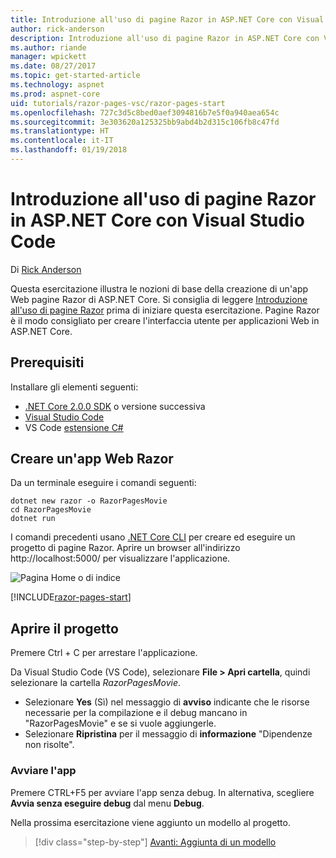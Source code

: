 ```yaml
---
title: Introduzione all'uso di pagine Razor in ASP.NET Core con Visual Studio Code
author: rick-anderson
description: Introduzione all'uso di pagine Razor in ASP.NET Core con Visual Studio Code
ms.author: riande
manager: wpickett
ms.date: 08/27/2017
ms.topic: get-started-article
ms.technology: aspnet
ms.prod: aspnet-core
uid: tutorials/razor-pages-vsc/razor-pages-start
ms.openlocfilehash: 727c3d5c8bed0aef3094816b7e5f0a940aea654c
ms.sourcegitcommit: 3e303620a125325bb9abd4b2d315c106fb8c47fd
ms.translationtype: HT
ms.contentlocale: it-IT
ms.lasthandoff: 01/19/2018
---
```

# <a name="getting-started-with-razor-pages-in-aspnet-core-with-visual-studio-code"></a>Introduzione all'uso di pagine Razor in ASP.NET Core con Visual Studio Code

Di [Rick Anderson](https://twitter.com/RickAndMSFT)

Questa esercitazione illustra le nozioni di base della creazione di un'app Web pagine Razor di ASP.NET Core. Si consiglia di leggere [Introduzione all'uso di pagine Razor](xref:mvc/razor-pages/index) prima di iniziare questa esercitazione. Pagine Razor è il modo consigliato per creare l'interfaccia utente per applicazioni Web in ASP.NET Core.

## <a name="prerequisites"></a>Prerequisiti

Installare gli elementi seguenti:

* [.NET Core 2.0.0 SDK](https://www.microsoft.com/net/core) o versione successiva
* [Visual Studio Code](https://code.visualstudio.com)
* VS Code [estensione C#](https://marketplace.visualstudio.com/items?itemName=ms-vscode.csharp) 

## <a name="create-a-razor-web-app"></a>Creare un'app Web Razor

Da un terminale eseguire i comandi seguenti:

```console
dotnet new razor -o RazorPagesMovie
cd RazorPagesMovie
dotnet run
```

I comandi precedenti usano [.NET Core CLI](https://docs.microsoft.com/dotnet/core/tools/dotnet) per creare ed eseguire un progetto di pagine Razor. Aprire un browser all'indirizzo http://localhost:5000/ per visualizzare l'applicazione.

![Pagina Home o di indice](../razor-pages/razor-pages-start/_static/home.png)

[!INCLUDE[razor-pages-start](../../includes/RP/razor-pages-start.md)]

## <a name="open-the-project"></a>Aprire il progetto

Premere Ctrl + C per arrestare l'applicazione.

Da Visual Studio Code (VS Code), selezionare **File > Apri cartella**, quindi selezionare la cartella *RazorPagesMovie*.

- Selezionare **Yes** (Sì) nel messaggio di **avviso** indicante che le risorse necessarie per la compilazione e il debug mancano in "RazorPagesMovie" e se si vuole aggiungerle.
- Selezionare **Ripristina** per il messaggio di **informazione** "Dipendenze non risolte".

### <a name="launch-the-app"></a>Avviare l'app

Premere CTRL+F5 per avviare l'app senza debug. In alternativa, scegliere **Avvia senza eseguire debug** dal menu **Debug**.

Nella prossima esercitazione viene aggiunto un modello al progetto. 

>[!div class="step-by-step"]
[Avanti: Aggiunta di un modello](xref:tutorials/razor-pages-vsc/model)  
